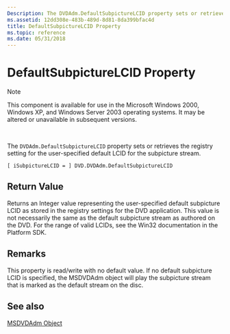 ```yaml
---
Description: The DVDAdm.DefaultSubpictureLCID property sets or retrieves the registry setting for the user-specified default LCID for the subpicture stream.
ms.assetid: 12dd308e-483b-489d-8d81-8da399bfac4d
title: DefaultSubpictureLCID Property
ms.topic: reference
ms.date: 05/31/2018
---
```


# DefaultSubpictureLCID Property

> [!Note]  
> This component is available for use in the Microsoft Windows 2000, Windows XP, and Windows Server 2003 operating systems. It may be altered or unavailable in subsequent versions.

 

The `DVDAdm.DefaultSubpictureLCID` property sets or retrieves the registry setting for the user-specified default LCID for the subpicture stream.

``` syntax
[ iSubpictureLCID = ] DVD.DVDAdm.DefaultSubpictureLCID
```

## Return Value

Returns an Integer value representing the user-specified default subpicture LCID as stored in the registry settings for the DVD application. This value is not necessarily the same as the default subpicture stream as authored on the DVD. For the range of valid LCIDs, see the Win32 documentation in the Platform SDK.

## Remarks

This property is read/write with no default value. If no default subpicture LCID is specified, the MSDVDAdm object will play the subpicture stream that is marked as the default stream on the disc.

## See also

<dl> <dt>

[MSDVDAdm Object](msdvdadm-object.md)
</dt> </dl>

 

 




